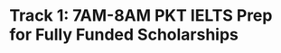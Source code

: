 # Track 1: 7AM-8AM PKT IELTS Prep for Fully Funded Scholarships

<!-- - ## Week 1

   1. [Day 1](https://www.facebook.com/iCodeguru/videos/938393287972698)
   2. [Day 2](https://www.facebook.com/iCodeguru/videos/1210809143156942)
   3. [Day 3]()
   4. [Day 4]()
   5. [Day 5](https://www.facebook.com/iCodeguru/videos/1162268804891079) -->

<!-- - ## Week 

   1. [Day 1]()
   2. [Day 2]()
   3. [Day 3]()
   4. [Day 4]()
   5. [Day 5]() -->